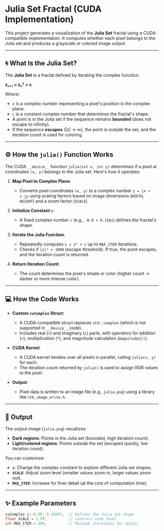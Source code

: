 # Julia Set Fractal (CUDA Implementation)

This project generates a visualization of the **Julia Set** fractal using a CUDA-compatible implementation. It computes whether each pixel belongs to the Julia set and produces a grayscale or colored image output.

---

## 🌀 What Is the Julia Set?

The **Julia Set** is a fractal defined by iterating the complex function:

**zₙ₊₁ = zₙ² + c**

Where:
- `z` is a complex number representing a pixel's position in the complex plane.
- `c` is a constant complex number that determines the fractal's shape.
- A point is in the Julia set if the sequence remains **bounded** (does not escape to infinity).
- If the sequence **escapes** (|z| → ∞), the point is outside the set, and the iteration count is used for coloring.

---

## ⚙️ How the `julia()` Function Works

The CUDA `__device__` function `julia(int x, int y)` determines if a pixel at coordinates `(x, y)` belongs to the Julia set. Here's how it operates:

1. **Map Pixel to Complex Plane**:
   - Converts pixel coordinates `(x, y)` to a complex number `z = jx + i·jy` using scaling factors based on image dimensions (`WIDTH`, `HEIGHT`) and a zoom factor (`SCALE`).

2. **Initialize Constant `c`**:
   - A fixed complex number `c` (e.g., `-0.8 + 0.156i`) defines the fractal's shape.

3. **Iterate the Julia Function**:
   - Repeatedly computes `z = z² + c` up to `MAX_ITER` iterations.
   - Checks if `|z|² > 1000` (escape threshold). If true, the point escapes, and the iteration count is returned.

4. **Return Iteration Count**:
   - The count determines the pixel's shade or color (higher count → darker or more intense color).

---

## 💻 How the Code Works

- **Custom `cuComplex` Struct**:
  - A CUDA-compatible struct replaces `std::complex` (which is not supported in `__device__` code).
  - Includes real (`r`) and imaginary (`i`) parts, with operators for addition (`+`), multiplication (`*`), and magnitude calculation (`magnitude2()`).

- **CUDA Kernel**:
  - A CUDA kernel iterates over all pixels in parallel, calling `julia(x, y)` for each.
  - The iteration count returned by `julia()` is used to assign RGB values to the pixel.

- **Output**:
  - Pixel data is written to an image file (e.g., `julia.png`) using a library like `stb_image_write.h`.

---

## 📸 Output

The output image (`julia.png`) visualizes:
- **Dark regions**: Points in the Julia set (bounded, high iteration count).
- **Light/colored regions**: Points outside the set (escaped quickly, low iteration count).

You can customize:
- **`c`**: Change the complex constant to explore different Julia set shapes.
- **`SCALE`**: Adjust zoom level (smaller values zoom in, larger values zoom out).
- **`MAX_ITER`**: Increase for finer detail (at the cost of computation time).

---

## ✨ Example Parameters

```cpp
cuComplex c(-0.8f, 0.156f);  // Defines the Julia set shape
float SCALE = 1.5f;          // Controls zoom level
int MAX_ITER = 200;          // Maximum iterations for detail
```
